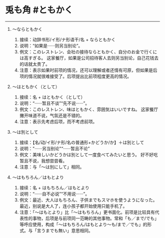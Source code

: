 # 兎も角 #ともかく 
---
1. 〜ならともかく
	1. 接续：动辞书形/イ形/ナ形语干/名 + ならともかく
	2. 说明：“如果是······则另当别论”。
	3. 例文：このレストレン、会社の接待ならともかく、自分のお金で行くには高すぎる。
		    这家餐厅，如果是公司招待客人去则另当别论，自己花钱去的话就太贵了。
	4. 注意：表示如果时前项的情况，还可以理解或者还情有可原，但如果是后项的情况就很难接受了。后项提出比前项程度更高的情况。

2. 〜はともかく（として）
	1. 接续：名 + はともかく（として）
	2. 说明：“······暂且不谈”“先不说······”。
	3. 例文：このレストレン、味はともかく、雰囲気はいいですね。
			这家餐厅撇开味道不说，气氛还是不错的。
	4. 注意：表示先考虑后项，而不考虑前项。

3.  〜は別として
	1. 接续：【名/动/イ形/ナ形/名の普通形+かどうか/か】＋は別として
	2. 说明："······另当别论"“······暂且不论”
	3. 例文：美味しいかどうかは別として一度食べてみたいと思う。
			好不好吃暂且不说，我想尝尝看。
	4. 注意：与「〜は別にして」相同。

4. 〜はもちろん／はもとより
	1. 接续：名 + はもちろん／はもとより
	2. 说明：“······自不必说”“不用说······”。
	3. 例文：最近、大人はもちろん、子供までもスマホを使うようになった。
			最近，别说是大人了，连小孩子都开始使用只能手机了。
	4. 注意：「〜はもとより」比「〜はもちろん」更书面化。前项是比较具有代表性的事物，后项是与前项同一范畴的其他事物。常和「も／まで/でも」等呼应使用，构成「〜はもちろん/はもとより〜も/まで／でも」的形式。与「言うまでも無い」意思相同。